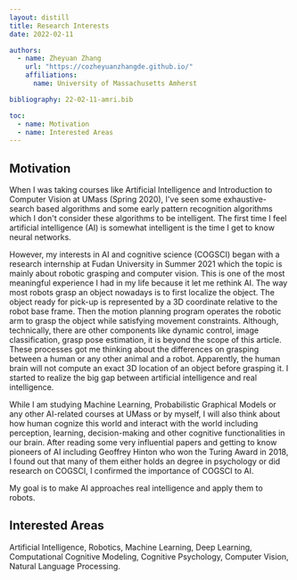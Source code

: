 ```yaml
---
layout: distill
title: Research Interests
date: 2022-02-11

authors:
  - name: Zheyuan Zhang
    url: "https://cozheyuanzhangde.github.io/"
    affiliations:
      name: University of Massachusetts Amherst

bibliography: 22-02-11-amri.bib

toc:
  - name: Motivation
  - name: Interested Areas
---
```


## Motivation
When I was taking courses like Artificial Intelligence and Introduction to Computer Vision at UMass (Spring 2020), I've seen some exhaustive-search based algorithms and some early pattern recognition algorithms which I don't consider these algorithms to be intelligent. The first time I feel artificial intelligence (AI) is somewhat intelligent is the time I get to know neural networks. 

However, my interests in AI and cognitive science (COGSCI) began with a research internship at Fudan University in Summer 2021 which the topic is mainly about robotic grasping and computer vision. This is one of the most meaningful experience I had in my life because it let me rethink AI. The way most robots grasp an object nowadays is to first localize the object. The object ready for pick-up is represented by a 3D coordinate relative to the robot base frame. Then the motion planning program operates the robotic arm to grasp the object while satisfying movement constraints. Although, technically, there are other components like dynamic control, image classification, grasp pose estimation, it is beyond the scope of this article. These processes got me thinking about the differences on grasping between a human or any other animal and a robot. Apparently, the human brain will not compute an exact 3D location of an object before grasping it. I started to realize the big gap between artificial intelligence and real intelligence.

While I am studying Machine Learning, Probabilistic Graphical Models or any other AI-related courses at UMass or by myself, I will also think about how human cognize this world and interact with the world including perception, learning, decision-making and other cognitive functionalities in our brain. After reading some very influential papers and getting to know pioneers of AI including Geoffrey Hinton who won the Turing Award in 2018, I found out that many of them either holds an degree in psychology or did research on COGSCI, I confirmed the importance of COGSCI to AI.

My goal is to make AI approaches real intelligence and apply them to robots.

## Interested Areas
Artificial Intelligence, Robotics, Machine Learning, Deep Learning, Computational Cognitive Modeling, Cognitive Psychology, Computer Vision, Natural Language Processing.